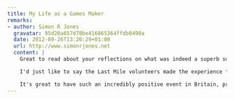 ```yaml
---
title: My Life as a Games Maker
remarks:
- author: Simon R Jones
  gravatar: 95d20a657d78be416865364ffdb0490a
  date: 2012-09-26T13:26:29+01:00
  url: http://www.simonrjones.net
  content: |
    Great to read about your reflections on what was indeed a superb summer. My Dad was a Games Maker too (first aid) and I managed to get to a few events, mostly at the Paralympics.

    I'd just like to say the Last Mile volunteers made the experience fantastic. The energy and good vibe you all gave off before we entered the stadium was brilliant. And my 4 year old loved high-fiving as many games makers as he could meet.

    It's great to have such an incredibly positive event in Britain, proves we don't have to be a grumpy weather-obsessed nation all the time!
---
```

